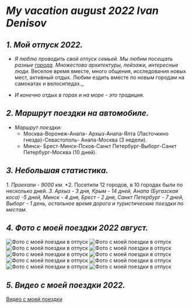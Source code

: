 # *My vacation august 2022 Ivan Denisov*

## _1. Мой отпуск 2022._

* _Я люблю проводить свой отпуск семьей. Мы любим посещать разные [города](#2-маршрут-поездки-на-автомобиле).
 Множестово архитектуры, пейзажи, интересные люди._ Веселое время вместе, много общения, исследования новых мест, активный отдых. Любим ездить вместе по новым городам на самокатах и велосипедах._ 
 
 * _И конечно отдых в горах и на море - это традиция._ 

## _2. Маршрут поездки на автомобиле._

* _Маршрут поездки:_
    - Москва-Воронеж-Анапа- Архыз-Анапа-Ялта (Ласточкино гнездо)-Севастополь- Анапа-Москва (3 недели).
     - Минск- Брест-Минск-Псков-Санкт Петербург-Выборг-Санкт Петербург-Москва (10 дней).

## _3. Небольшая статистика._

*1. Проехали - 9000 км.*
*2. Посетили 12 городов, в 10 городах были по несколько дней.
*3. Архыз - 3 дня, Крым - 14 дней, Анапа (Бугазская коса) -5 дней, Минск - 4 дня, Брест - 2 дня, Санкт Петербург - 7 дней, Выборг - 1 день, остальное время дорога и туристические поездки по местам.*

## _4. Фото с моей поездки 2022 август._

![Фото с моей поездки в отпуск](/Foto/1%20(1).jpg)
![Фото с моей поездки в отпуск](/Foto/1%20(6).jpg)
![Фото с моей поездки в отпуск](/Foto/1%20(7).jpg)
![Фото с моей поездки в отпуск](/Foto/1%20(8).jpg)
![Фото с моей поездки в отпуск](/Foto/1%20(9).jpg)
![Фото с моей поездки в отпуск](/Foto/1%20(10).jpg)
![Фото с моей поездки в отпуск](/Foto/1%20(11).jpg)
![Фото с моей поездки в отпуск](/Foto/1%20(13).jpg)
![Фото с моей поездки в отпуск](/Foto/1%20(17).jpg)
![Фото с моей поездки в отпуск](/Foto/1%20(18).jpg)






## _5. Видео с моей поездки 2022._
[Видео с моей поездки](https://www.instagram.com/johndenisov/)
